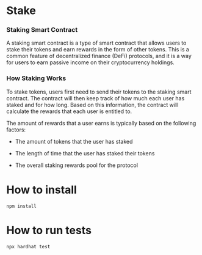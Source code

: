 # Stake

### Staking Smart Contract

A staking smart contract is a type of smart contract that allows users to stake their tokens and earn rewards in the form of other tokens. This is a common feature of decentralized finance (DeFi) protocols, and it is a way for users to earn passive income on their cryptocurrency holdings.

### How Staking Works

To stake tokens, users first need to send their tokens to the staking smart contract. The contract will then keep track of how much each user has staked and for how long. Based on this information, the contract will calculate the rewards that each user is entitled to.

The amount of rewards that a user earns is typically based on the following factors:

- The amount of tokens that the user has staked

- The length of time that the user has staked their tokens

- The overall staking rewards pool for the protocol

# How to install

```
npm install
```

# How to run tests

```
npx hardhat test
```
